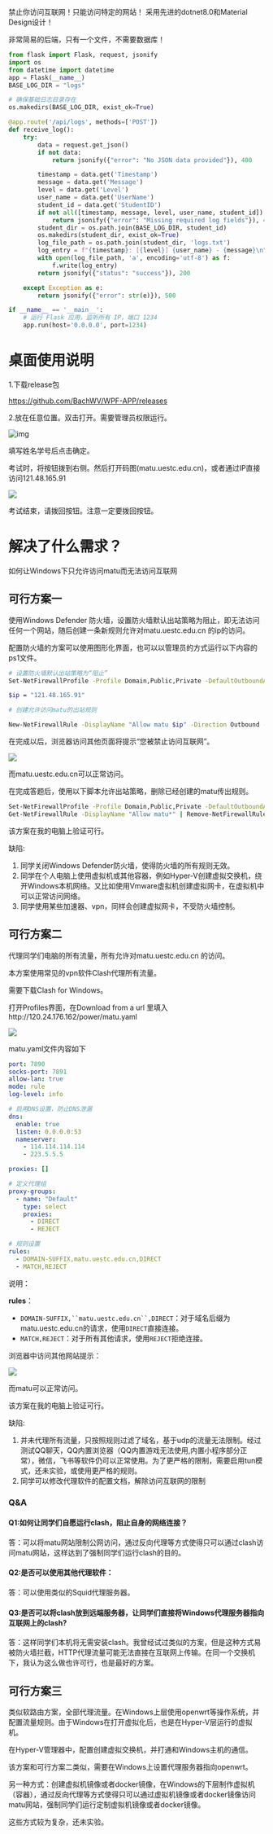 ﻿禁止你访问互联网！只能访问特定的网站！
采用先进的dotnet8.0和Material Design设计！

非常简易的后端，只有一个文件，不需要数据库！

```python
from flask import Flask, request, jsonify
import os
from datetime import datetime
app = Flask(__name__)
BASE_LOG_DIR = "logs"

# 确保基础日志目录存在
os.makedirs(BASE_LOG_DIR, exist_ok=True)

@app.route('/api/logs', methods=['POST'])
def receive_log():
    try:
        data = request.get_json()
        if not data:
            return jsonify({"error": "No JSON data provided"}), 400

        timestamp = data.get('Timestamp')
        message = data.get('Message')
        level = data.get('Level')
        user_name = data.get('UserName')
        student_id = data.get('StudentID')
        if not all([timestamp, message, level, user_name, student_id]):
            return jsonify({"error": "Missing required log fields"}), 400
        student_dir = os.path.join(BASE_LOG_DIR, student_id)
        os.makedirs(student_dir, exist_ok=True)
        log_file_path = os.path.join(student_dir, 'logs.txt')
        log_entry = f"{timestamp}: [{level}] {user_name} - {message}\n"
        with open(log_file_path, 'a', encoding='utf-8') as f:
            f.write(log_entry)
        return jsonify({"status": "success"}), 200

    except Exception as e:
        return jsonify({"error": str(e)}), 500

if __name__ == '__main__':
    # 运行 Flask 应用，监听所有 IP，端口 1234
    app.run(host='0.0.0.0', port=1234)

```

# 桌面使用说明

1.下载release包

https://github.com/BachWV/WPF-APP/releases

2.放在任意位置。双击打开。需要管理员权限运行。

![img](https://r2.csapp.fun/2024/12/asynccode.png)

填写姓名学号后点击确定。

考试时，将按钮拨到右侧。然后打开码图(matu.uestc.edu.cn)，或者通过IP直接访问121.48.165.91

![](https://r2.csapp.fun/2024/12/20241220171028.png)

考试结束，请拨回按钮。注意一定要拨回按钮。

# 解决了什么需求？

如何让Windows下只允许访问matu而无法访问互联网

## 可行方案一

使用Windows Defender 防火墙，设置防火墙默认出站策略为阻止，即无法访问任何一个网站，随后创建一条新规则允许对matu.uestc.edu.cn 的ip的访问。

配置防火墙的方案可以使用图形化界面，也可以以管理员的方式运行以下内容的ps1文件。

```Bash
# 设置防火墙默认出站策略为“阻止”
Set-NetFirewallProfile -Profile Domain,Public,Private -DefaultOutboundAction Block

$ip = "121.48.165.91" 

# 创建允许访问matu的出站规则

New-NetFirewallRule -DisplayName "Allow matu $ip" -Direction Outbound -Action Allow -RemoteAddress $ip -Protocol Any 
```

在完成以后，浏览器访问其他页面将提示“您被禁止访问互联网”。

![](https://r2.csapp.fun/2024/12/20241220171151.png)

而matu.uestc.edu.cn可以正常访问。

在完成答题后，使用以下脚本允许出站策略，删除已经创建的matu传出规则。

```Bash
Set-NetFirewallProfile -Profile Domain,Public,Private -DefaultOutboundAction Allow
Get-NetFirewallRule -DisplayName "Allow matu*" | Remove-NetFirewallRule
```

该方案在我的电脑上验证可行。

缺陷:

1. 同学关闭Windows Defender防火墙，使得防火墙的所有规则无效。
2. 同学在个人电脑上使用虚拟机或其他容器，例如Hyper-V创建虚拟交换机，绕开Windows本机网络。又比如使用Vmware虚拟机创建虚拟网卡，在虚拟机中可以正常访问网络。
3. 同学使用某些加速器、vpn，同样会创建虚拟网卡，不受防火墙控制。

## 可行方案二

代理同学们电脑的所有流量，所有允许对matu.uestc.edu.cn 的访问。

本方案使用常见的vpn软件Clash代理所有流量。

需要下载Clash for Windows。

打开Profiles界面，在Download from a url 里填入http://120.24.176.162/power/matu.yaml 

![](https://r2.csapp.fun/2024/12/20241220171219.png)

matu.yaml文件内容如下

```YAML
port: 7890
socks-port: 7891
allow-lan: true
mode: rule
log-level: info

# 启用DNS设置，防止DNS泄漏
dns:
  enable: true
  listen: 0.0.0.0:53
  nameserver:
    - 114.114.114.114
    - 223.5.5.5

proxies: []

# 定义代理组
proxy-groups:
  - name: "Default"
    type: select
    proxies:
      - DIRECT
      - REJECT

# 规则设置
rules:
  - DOMAIN-SUFFIX,matu.uestc.edu.cn,DIRECT
  - MATCH,REJECT
```

说明：

**rules**：

- `DOMAIN-SUFFIX,``matu.uestc.edu.cn``,DIRECT`：对于域名后缀为matu.uestc.edu.cn的请求，使用`DIRECT`直接连接。
- `MATCH,REJECT`：对于所有其他请求，使用`REJECT`拒绝连接。

浏览器中访问其他网站提示：

![](https://r2.csapp.fun/2024/12/20241220171242.png)

而matu可以正常访问。

该方案在我的电脑上验证可行。

缺陷:

1. 并未代理所有流量，只按照规则过滤了域名，基于udp的流量无法限制。经过测试QQ聊天，QQ内置浏览器（QQ内置游戏无法使用,内置小程序部分正常），微信，飞书等软件仍可以正常使用。为了更严格的限制，需要启用tun模式，还未实验，或使用更严格的规则。
2. 同学可以修改代理软件的配置文档，解除访问互联网的限制

### Q&A

#### Q1:如何让同学们自愿运行clash，阻止自身的网络连接？

答：可以将matu网站限制公网访问，通过反向代理等方式使得只可以通过clash访问matu网站，这样达到了强制同学们运行clash的目的。

#### Q2:是否可以使用其他代理软件：

答：可以使用类似的Squid代理服务器。 

#### Q3:是否可以将clash放到远端服务器，让同学们直接将Windows代理服务器指向互联网上的clash?

答：这样同学们本机将无需安装clash。我曾经试过类似的方案，但是这种方式易被防火墙拦截，HTTP代理流量可能无法直接在互联网上传输。在同一个交换机下，我认为这么做也许可行，也是最好的方案。

## 可行方案三

类似软路由方案，全部代理流量。在Windows上层使用openwrt等操作系统，并配置流量规则。由于Windows在打开虚拟化后，也是在Hyper-V层运行的虚拟机。

在Hyper-V管理器中，配置创建虚拟交换机，并打通和Windows主机的通信。

该方案和可行方案二类似，需要在Windows上设置代理服务器指向openwrt。

另一种方式：创建虚拟机镜像或者docker镜像，在Windows的下层制作虚拟机（容器），通过反向代理等方式使得只可以通过虚拟机镜像或者docker镜像访问matu网站，强制同学们运行定制虚拟机镜像或者docker镜像。

这些方式较为复杂，还未实验。